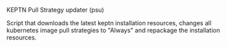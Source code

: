 KEPTN Pull Strategy updater (psu)

Script that downloads the latest keptn installation resources, changes all kubernetes image pull strategies to "Always" and repackage the installation resources.
